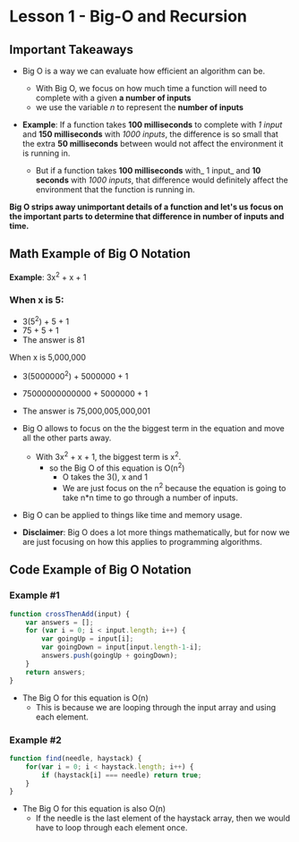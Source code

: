 # Lesson 1 - Big-O and Recursion

## Important Takeaways

* Big O is a way we can evaluate how efficient an algorithm can be.
    * With Big O, we focus on how much time a function will need to complete with a given **a number of inputs**
    * we use the variable _n_ to represent the **number of inputs**

* **Example**: If a function takes __100 milliseconds__ to complete with _1 input_ and __150 milliseconds__ with _1000 inputs_, the difference is so small that the extra __50 milliseconds__ between would not affect the environment it is running in.
  * But if a function takes __100 milliseconds__ with_ 1 input_ and __10 seconds__ with _1000 inputs_, that difference would definitely affect the environment that the function is running in.

**Big O strips away unimportant details of a function and let's us focus on the important parts to determine that difference in number of inputs and time.**

## Math Example of Big O Notation
**Example**: 3x<sup>2</sup> + x + 1

### When x is 5:
* 3(5<sup>2</sup>) + 5 + 1
* 75 + 5 + 1
* The answer is 81

When x is 5,000,000
* 3(5000000<sup>2</sup>) + 5000000 + 1
* 75000000000000 + 5000000 + 1
* The answer is 75,000,005,000,001

* Big O allows to focus on the the biggest term in the equation and move all the other parts away.
    * With 3x<sup>2</sup> + x + 1, the biggest term is x<sup>2</sup>. 
        * so the Big O of this equation is O(n<sup>2</sup>)
            * O takes the 3(), x and 1
            * We are just focus on the n<sup>2</sup> because the equation is going to take n*n time to go through a number of inputs.
* Big O can be applied to things like time and memory usage.
* **Disclaimer**: Big O does a lot more things mathematically, but for now we are just focusing on how this applies to programming algorithms.

## Code Example of Big O Notation

### Example #1
```javascript
function crossThenAdd(input) {
    var answers = [];
    for (var i = 0; i < input.length; i++) {
        var goingUp = input[i];
        var goingDown = input[input.length-1-i];
        answers.push(goingUp + goingDown);
    }
    return answers;
}
```

* The Big O for this equation is O(n)
    * This is because we are looping through the input array and using each element.

### Example #2
```javascript
function find(needle, haystack) {
    for(var i = 0; i < haystack.length; i++) {
        if (haystack[i] === needle) return true;
    }
}
```
* The Big O for this equation is also O(n)
    * If the needle is the last element of the haystack array, then we would have to loop through each element once.